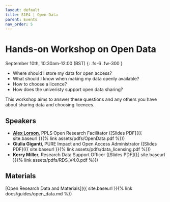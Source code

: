 ```yaml
---
layout: default
title: S1E4 | Open Data
parent: Events
nav_order: 5
---
```


# Hands-on Workshop on Open Data

September 10th, 10:30am-12:00 (BST)
{: .fs-6 .fw-300 }

- Where should I store my data for open access?
- What should I know when making my data openly available?
- How to choose a licence?
- How does the univeristy support open data sharing?

This workshop aims to answer these questions and any others you have about sharing data and choosing licences.

## Speakers

- [**Alex Lorson**](https://alex-lorson.github.io), PPLS Open Research Facilitator ([Slides PDF]({{ site.baseurl }}{% link assets/pdfs/OpenData.pdf %}))
- **Giulia Giganti**, PURE Impact and Open Access Administrator ([Slides PDF]({{ site.baseurl }}{% link assets/pdfs/data_licensing.pdf %}))
- **Kerry Miller**, Research Data Support Officer ([Slides PDF]({{ site.baseurl }}{% link assets/pdfs/RDS_V4.0.pdf %}))

## Materials

[Open Research Data and Materials]({{ site.baseurl }}{% link docs/guides/open_data.md %})
